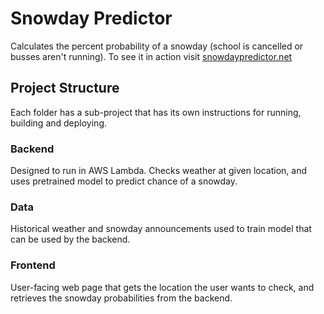 # Snowday Predictor

Calculates the percent probability of a snowday (school is cancelled or busses aren't running). To see it in action visit [snowdaypredictor.net](https://www.snowdaypredictor.net)

## Project Structure
Each folder has a sub-project that has its own instructions for running, building and deploying.

### Backend
Designed to run in AWS Lambda. Checks weather at given location, and uses pretrained model to predict chance of a snowday.

### Data
Historical weather and snowday announcements used to train model that can be used by the backend.

### Frontend
User-facing web page that gets the location the user wants to check, and retrieves the snowday probabilities from the backend.
